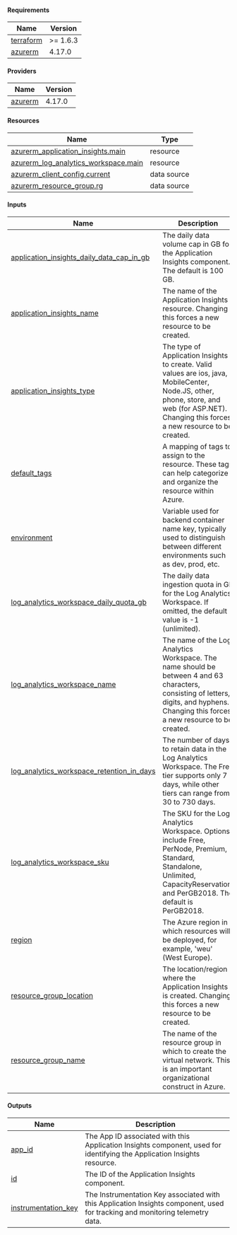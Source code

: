 <!-- BEGIN_TF_DOCS -->
#### Requirements

| Name | Version |
|------|---------|
| <a name="requirement_terraform"></a> [terraform](#requirement\_terraform) | >= 1.6.3 |
| <a name="requirement_azurerm"></a> [azurerm](#requirement\_azurerm) | 4.17.0 |

#### Providers

| Name | Version |
|------|---------|
| <a name="provider_azurerm"></a> [azurerm](#provider\_azurerm) | 4.17.0 |

#### Resources

| Name | Type |
|------|------|
| [azurerm_application_insights.main](https://registry.terraform.io/providers/hashicorp/azurerm/4.17.0/docs/resources/application_insights) | resource |
| [azurerm_log_analytics_workspace.main](https://registry.terraform.io/providers/hashicorp/azurerm/4.17.0/docs/resources/log_analytics_workspace) | resource |
| [azurerm_client_config.current](https://registry.terraform.io/providers/hashicorp/azurerm/4.17.0/docs/data-sources/client_config) | data source |
| [azurerm_resource_group.rg](https://registry.terraform.io/providers/hashicorp/azurerm/4.17.0/docs/data-sources/resource_group) | data source |

#### Inputs

| Name | Description | Type | Default | Required |
|------|-------------|------|---------|:--------:|
| <a name="input_application_insights_daily_data_cap_in_gb"></a> [application\_insights\_daily\_data\_cap\_in\_gb](#input\_application\_insights\_daily\_data\_cap\_in\_gb) | The daily data volume cap in GB for the Application Insights component. The default is 100 GB. | `number` | `100` | no |
| <a name="input_application_insights_name"></a> [application\_insights\_name](#input\_application\_insights\_name) | The name of the Application Insights resource. Changing this forces a new resource to be created. | `string` | n/a | yes |
| <a name="input_application_insights_type"></a> [application\_insights\_type](#input\_application\_insights\_type) | The type of Application Insights to create. Valid values are ios, java, MobileCenter, Node.JS, other, phone, store, and web (for ASP.NET). Changing this forces a new resource to be created. | `string` | `"web"` | no |
| <a name="input_default_tags"></a> [default\_tags](#input\_default\_tags) | A mapping of tags to assign to the resource. These tags can help categorize and organize the resource within Azure. | `map(any)` | n/a | yes |
| <a name="input_environment"></a> [environment](#input\_environment) | Variable used for backend container name key, typically used to distinguish between different environments such as dev, prod, etc. | `string` | `"dev"` | no |
| <a name="input_log_analytics_workspace_daily_quota_gb"></a> [log\_analytics\_workspace\_daily\_quota\_gb](#input\_log\_analytics\_workspace\_daily\_quota\_gb) | The daily data ingestion quota in GB for the Log Analytics Workspace. If omitted, the default value is -1 (unlimited). | `number` | `-1` | no |
| <a name="input_log_analytics_workspace_name"></a> [log\_analytics\_workspace\_name](#input\_log\_analytics\_workspace\_name) | The name of the Log Analytics Workspace. The name should be between 4 and 63 characters, consisting of letters, digits, and hyphens. Changing this forces a new resource to be created. | `string` | n/a | yes |
| <a name="input_log_analytics_workspace_retention_in_days"></a> [log\_analytics\_workspace\_retention\_in\_days](#input\_log\_analytics\_workspace\_retention\_in\_days) | The number of days to retain data in the Log Analytics Workspace. The Free tier supports only 7 days, while other tiers can range from 30 to 730 days. | `number` | `30` | no |
| <a name="input_log_analytics_workspace_sku"></a> [log\_analytics\_workspace\_sku](#input\_log\_analytics\_workspace\_sku) | The SKU for the Log Analytics Workspace. Options include Free, PerNode, Premium, Standard, Standalone, Unlimited, CapacityReservation, and PerGB2018. The default is PerGB2018. | `string` | `"PerGB2018"` | no |
| <a name="input_region"></a> [region](#input\_region) | The Azure region in which resources will be deployed, for example, 'weu' (West Europe). | `string` | `"weu"` | no |
| <a name="input_resource_group_location"></a> [resource\_group\_location](#input\_resource\_group\_location) | The location/region where the Application Insights is created. Changing this forces a new resource to be created. | `string` | `"West Europe"` | no |
| <a name="input_resource_group_name"></a> [resource\_group\_name](#input\_resource\_group\_name) | The name of the resource group in which to create the virtual network. This is an important organizational construct in Azure. | `string` | n/a | yes |

#### Outputs

| Name | Description |
|------|-------------|
| <a name="output_app_id"></a> [app\_id](#output\_app\_id) | The App ID associated with this Application Insights component, used for identifying the Application Insights resource. |
| <a name="output_id"></a> [id](#output\_id) | The ID of the Application Insights component. |
| <a name="output_instrumentation_key"></a> [instrumentation\_key](#output\_instrumentation\_key) | The Instrumentation Key associated with this Application Insights component, used for tracking and monitoring telemetry data. |
<!-- END_TF_DOCS -->    